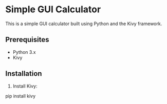 # Simple GUI Calculator

This is a simple GUI calculator built using Python and the Kivy framework.

## Prerequisites

- Python 3.x
- Kivy

## Installation

1. Install Kivy:

pip install kivy
